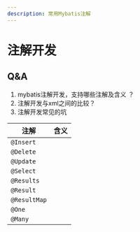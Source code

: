 ```yaml
---
description: 常用Mybatis注解
---
```


# 注解开发

## Q\&A

1. mybatis注解开发，支持哪些注解及含义 ？
2. 注解开发与xml之间的比较？
3. 注解开发常见的坑

| 注解           | 含义 |
| ------------ | -- |
| `@Insert`    |    |
| `@Delete`    |    |
| `@Update`    |    |
| `@Select`    |    |
| `@Results`   |    |
| `@Result`    |    |
| `@ResultMap` |    |
| `@One`       |    |
| `@Many`      |    |

